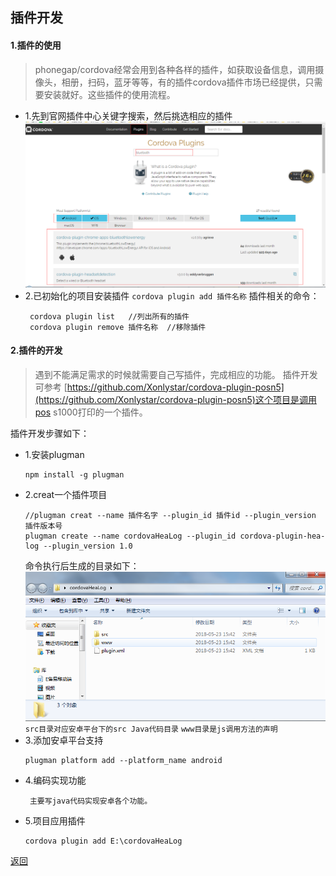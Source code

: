 ## 插件开发

#### 1.插件的使用
>phonegap/cordova经常会用到各种各样的插件，如获取设备信息，调用摄像头，相册，扫码，蓝牙等等，有的插件cordova插件市场已经提供，只需要安装就好。这些插件的使用流程。
- 1.先到官网插件中心关键字搜索，然后挑选相应的插件
![搜索插件](./plugin-img.png)
- 2.已初始化的项目安装插件
 `cordova plugin add 插件名称`
  插件相关的命令：
  ```
   cordova plugin list   //列出所有的插件
   cordova plugin remove 插件名称  //移除插件
  ```


#### 2.插件的开发
>遇到不能满足需求的时候就需要自己写插件，完成相应的功能。
>插件开发可参考 [https://github.com/Xonlystar/cordova-plugin-posn5](https://github.com/Xonlystar/cordova-plugin-posn5)这个项目是调用pos s1000打印的一个插件。

插件开发步骤如下：
- 1.安装plugman
    ```
    npm install -g plugman
    ```
- 2.creat一个插件项目
    ```
    //plugman creat --name 插件名字 --plugin_id 插件id --plugin_version 插件版本号
    plugman create --name cordovaHeaLog --plugin_id cordova-plugin-hea-log --plugin_version 1.0
    ```
    命令执行后生成的目录如下：
    ![插件](./plugin-add.png)
    `src目录对应安卓平台下的src Java代码目录`
    `www目录是js调用方法的声明`
- 3.添加安卓平台支持
    ```
    plugman platform add --platform_name android
    ```
- 4.编码实现功能
    ```
     主要写java代码实现安卓各个功能。
    ```
- 5.项目应用插件
    ```
    cordova plugin add E:\cordovaHeaLog
    ```

[返回](./安装环境)